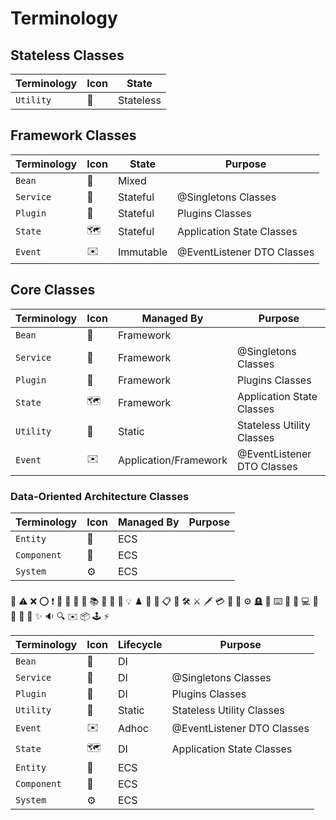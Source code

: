 # Terminology

## Stateless Classes

| Terminology | Icon      | State     |
|-------------|-----------|-----------|
| `Utility`   | :toolbox: | Stateless |

## Framework Classes

| Terminology | Icon            | State     | Purpose                    |
|-------------|-----------------|-----------|----------------------------|
| `Bean`      | :beans:         | Mixed     |                            |
| `Service`   | :brain:         | Stateful  | @Singletons Classes        |
| `Plugin`    | :electric_plug: | Stateful  | Plugins Classes            |
| `State`     | :world_map:     | Stateful  | Application State Classes  |
| `Event`     | :envelope:      | Immutable | @EventListener DTO Classes |

## Core Classes

| Terminology | Icon            | Managed By            | Purpose                    |
|-------------|-----------------|-----------------------|----------------------------|
| `Bean`      | :beans:         | Framework             |                            |
| `Service`   | :brain:         | Framework             | @Singletons Classes        |
| `Plugin`    | :electric_plug: | Framework             | Plugins Classes            |
| `State`     | :world_map:     | Framework             | Application State Classes  |
| `Utility`   | :toolbox:       | Static                | Stateless Utility Classes  |
| `Event`     | :envelope:      | Application/Framework | @EventListener DTO Classes |

### Data-Oriented Architecture Classes

| Terminology | Icon                  | Managed By | Purpose |
|-------------|-----------------------|------------|---------|
| `Entity`    | :identification_card: | ECS        |         |
| `Component` | :jigsaw:              | ECS        |         |
| `System`    | :gear:                | ECS        |         |


### 
:dart:
:warning:
:x:
:o:
:heavy_exclamation_mark:
:link:
:art:
:beans:
:blue_book:
:books:
:bookmark_tabs:
:book:
:brain:
:bulb:
:chess_pawn:
:bust_in_silhouette:
:bubbles:
:clipboard:
:closed_book:
:hammer_and_wrench:
:crossed_swords:
:dagger:
:credit_card:
:european_castle:
:floppy_disk:
:gear:
:headstone:
:identification_card:
:keyboard:
:ledger:
:carrot:
:computer:
:jar:
:memo:
:pencil:
:scroll:
:sparkles:
:sound:
:mag:
:envelope:
:package:
:joystick:
:zap:


| Terminology | Icon                  | Lifecycle | Purpose                    |
|-------------|-----------------------|-----------|----------------------------|
| `Bean`      | :beans:               | DI        |                            |
| `Service`   | :brain:               | DI        | @Singletons Classes        |
| `Plugin`    | :electric_plug:       | DI        | Plugins Classes            |
| `Utility`   | :toolbox:             | Static    | Stateless Utility Classes  |
| `Event`     | :envelope:            | Adhoc     | @EventListener DTO Classes |
| `State`     | :world_map:           | DI        | Application State Classes  |
| `Entity`    | :identification_card: | ECS       |                            |
| `Component` | :jigsaw:              | ECS       |                            |
| `System`    | :gear:                | ECS       |                            |